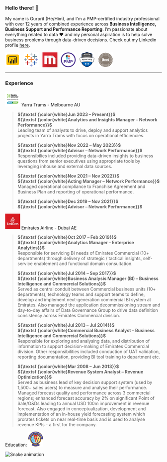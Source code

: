 ### Hello there! 👋  

My name is Gurprit (He/Him), and I'm a PMP-certified industry professional with over 12 years of combined experience across **Business Intelligence, Business Support and Performance Reporting**. I’m passionate about everything related to data ♥️  and my personal aspiration is to help solve business problems through data-driven decisions. Check out my Linkedin profile [here](https://www.linkedin.com/in/panesargurpreet/).

[<img src="https://github.com/G-S-LTU/G-S-LTU/blob/main/Icons/power-bi-96.png" width="48" title="Proficient in Power BI" />][1]&nbsp;&nbsp;
[<img src="https://github.com/G-S-LTU/G-S-LTU/blob/main/Icons/tableau-software-96.png" width="48" title="Proficient in Tableau" />][2]&nbsp;&nbsp;
[<img src="https://github.com/G-S-LTU/G-S-LTU/blob/main/Icons/microstrategy-96.png" width="48" title="Proficient in MicroStrategy" />][3]&nbsp;&nbsp;
[<img src="https://github.com/G-S-LTU/G-S-LTU/blob/main/Icons/PMP-96.png" width="48" title="Project Management Professional" />][4]&nbsp;&nbsp;
[<img src="https://github.com/G-S-LTU/G-S-LTU/blob/main/Icons/mca-96.png" width="48" title="Microsoft Certified Data Analyst" />][5]&nbsp;&nbsp;
[<img src="https://github.com/G-S-LTU/G-S-LTU/blob/main/Icons/IBCS-96.png" width="48" title="IBCS Certified Analyst" />][6]

---
### **Experience**  

[<img src="https://github.com/G-S-LTU/G-S-LTU/blob/main/Icons/YarraTrams-96.png" width="48" title="Check out Yarra Trams" />][7]
  Yarra Trams - Melbourne AU  
 > **${\textsf {\color{white}Jun 2023 – Present}}$**  
 > **${\textsf {\color{white}Analytics and Insights Manager – Network Performance}}$**  
 > Leading team of analysts to drive, deploy and support analytics projects in Yarra Trams with focus on operational efficiencies.  
 >
 > **${\textsf {\color{white}Nov 2022 – May 2023}}$**  
 > **${\textsf {\color{white}Advisor – Network Performance}}$**  
 > Responsibilies included providing data-driven insights to business questions from senior executives using appropriate tools by leveraging inhouse and external data sources.
 >  
 > **${\textsf {\color{white}Nov 2021 – Nov 2022}}$**  
 > **${\textsf {\color{white}Acting Manager – Network Performance}}$**  
 > Managed operational compliance to Franchise Agreement and Business Plan and reporting of operational performance.
 >
 > **${\textsf {\color{white}Dec 2019 – Nov 2021}}$**  
 > **${\textsf {\color{white}Advisor – Network Performance}}$**  
  
[<img src="https://github.com/G-S-LTU/G-S-LTU/blob/main/Icons/emirates-airlines1768.jpg" width="48" title="Check out emirates.com">][8]
 Emirates Airline - Dubai AE  
 > **${\textsf {\color{white}Oct 2017 – Feb 2019}}$**  
 > **${\textsf {\color{white}Analytics Manager – Enterprise Analytics}}$**  
 > Responsible for servicing BI needs of Emirates Commercial (10+ departments) through delivery of strategic / tactical insights, self-service enablement and functional domain consultation.
 > 
 > **${\textsf {\color{white}Jul 2014 – Sep 2017}}$**  
 > **${\textsf {\color{white}Business Analysis Manager (BI) – Business Intelligence and Commercial Solutions}}$**  
 > Served as central conduit between Commercial business units (10+ departments), technology teams and support teams to define, develop and implement next-generation commercial BI system at Emirates. Also managed the application decommissioning stream and day-to-day affairs of Data Governance Group to drive data definition consistency across Emirates Commercial division.
 > 
 > **${\textsf {\color{white}Jul 2013 – Jul 2014}}$**  
 > **${\textsf {\color{white}Commercial Business Analyst – Business Intelligence and Commercial Solutions}}$**  
 > Responsible for exploring and analysing data, and distribution of information to support decision-making of Emirates Commercial division. Other responsibilities included conduction of UAT validation, reporting documentation, providing BI tool training to department etc.
 > 
 > **${\textsf {\color{white}Mar 2008 – Jun 2013}}$**  
 > **${\textsf {\color{white}Revenue System Analyst – Revenue Optimization}}$**  
 > Served as business lead of key decision support system (used by 1,500+ sales users) to measure and analyse their performance. Managed forecast quality and performance across 3 commercial regions; enhanced forecast accuracy by 2% on significant Point of Sale/O&Ds leading to annual USD 100m improvement in revenue forecast. Also engaged in conceptualization, development and implementation of an in-house yield forecasting system which prorates tickets on near real-time basis and is used to analyse revenue KPIs - a first for the company.  
 > 
Education:
[<img src="https://github.com/G-S-LTU/G-S-LTU/blob/main/Icons/bitspilani-96.png" width="48" title="BITS Pilani" />][6]

![Snake animation](https://github.com/G-S-LTU/G-S-LTU/blob/output/github-contribution-grid-snake.svg)

[1]: https://www.microsoft.com/en-us/power-platform/products/power-bi
[2]: https://www.tableau.com/
[3]: https://www.microstrategy.com/
[4]: https://www.pmi.org/
[5]: https://learn.microsoft.com/en-us/credentials/certifications/data-analyst-associate/?practice-assessment-type=certification
[6]: https://www.ibcs.com/
[7]: https://yarratrams.com.au/
[8]: https://www.emirates.com/au/english/




<!--
**G-S-LTU/G-S-LTU** is a ✨ _special_ ✨ repository because its `README.md` (this file) appears on your GitHub profile.

Here are some ideas to get you started:

- 🔭 I’m currently working on ...
- 🌱 I’m currently learning ...
- 👯 I’m looking to collaborate on ...
- 🤔 I’m looking for help with ...
- 💬 Ask me about ...
- 📫 How to reach me: ...
- 😄 Pronouns: ...
- ⚡ Fun fact: ...
-->

